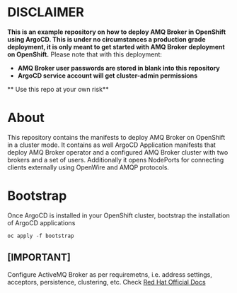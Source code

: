 # DISCLAIMER
**This is an example repository on how to deploy AMQ Broker in OpenShift using ArgoCD. This is under no circumstances a production grade deployment, it is only meant to get started with AMQ Broker deployment on OpenShift.** 
Please note that with this deployment:
* **AMQ Broker user passwords are stored in blank into this repository**
* **ArgoCD service account will get cluster-admin permissions**

** Use this repo at your own risk** 

# About
This repository contains the manifests to deploy AMQ Broker on OpenShift in a cluster mode. It contains as well ArgoCD Application manifests that deploy AMQ Broker operator and a configured AMQ Broker cluster with two brokers and a set of users.
Additionally it opens NodePorts for connecting clients externally using OpenWire and AMQP protocols.

# Bootstrap

Once ArgoCD is installed in your OpenShift cluster, bootstrap the installation of ArgoCD applications

```
oc apply -f bootstrap
```


## [IMPORTANT]  

Configure ActiveMQ Broker as per requiremetns, i.e. address settings, acceptors, persistence, clustering, etc. Check [Red Hat Official Docs](https://access.redhat.com/documentation/en-us/red_hat_amq_broker/7.12/html/deploying_amq_broker_on_openshift/assembly-br-configuring-operator-based-deployments_broker-ocp#assembly-br-configuring-security-operator_broker-ocp) 
